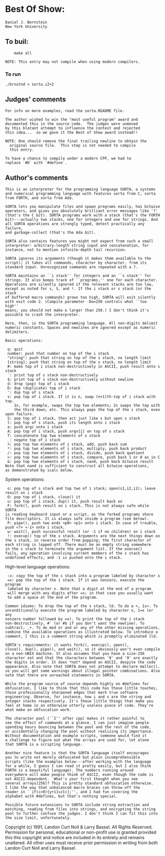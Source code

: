 # Best Of Show:

	Daniel J. Bernstein
	New York University

## To buil:

        make all

	NOTE: This entry may not compile when using modern compilers.

### To run

	./brnstnd < sorta.i2+2

## Judges' comments


    For info on more examples, read the sorta.README file.

    The author wished to win the "most useful program" award and
    documented this in the source code.  The judges were unmoved
    by this blatant attempt to influence the contest and rejected
    this idea...  so we gave it the Best of Show award instead!!

    NOTE: One should remove the final trailing newline to obtain the
	  original source file.  This step is not needed to compile
	  this entry.

    To have a chance to compile under a modern CPP, we had to
    replace `#D` with `#define`.

## Author's comments

    This is an interpreter for the programming language SORTA, a systems
    and numerical programming language with features sorta from C, sorta
    from FORTH, and sorta from Ada.

    SORTA lets you manipulate files and spawn programs easily, has bitwise
    operators, and gives you absolutely brilliant error messages like '?'
    (that's the C bit). SORTA programs work with a stack (that's the FORTH
    bit)---actually two stacks, one for integers and one for strings. And
    all SORTA operations are strongly typed, detect practically any failure,
    and garbage-collect (that's the Ada bit).

    SORTA also contains features you might not expect from such a small
    interpreter: arbitrary-length string input and concatenation, for
    instance, not to mention infinite-depth tail recursion.

    SORTA ignores its arguments (though it makes them available to the
    script); it takes all commands, character by character, from its
    standard input. Unrecognized commands are repeated with a ?.

    SORTA maintains an ``i stack'' for integers and an ``s stack'' for
    strings. It also keeps track of ``programs,'' one for each character.
    Operations are silently ignored if the relevant stacks are too low,
    except as noted for s, S, and !. If the i stack or s stack (or the stack
    of buffered macro commands) grows too high, SORTA will exit silently
    with exit code 2. (Compile parameter -Do=250 controls what ``too high''
    means; you should not make o larger than 250.) I don't think it's
    possible to crash the interpreter.

    Here, then, is the SORTA programming language. All non-digits delimit
    numeric constants. Spaces and newlines are ignored except as numeric
    delimiters.

    Basic operations:

     q: quit
     number: push that number on top of the i stack
     "string": push that string on top of the s stack, no length limit
     [string]: push that string on top of the s stack, no length limit
     #: make top of i stack non-destructively in ASCII, push result onto s stack
     `: print top of s stack non-destructively
     $: print top of s stack non-destructively without newline
     d: drop (pop) top of i stack
     D: dup (duplicate) top of i stack
     ': dup top of s stack
     s: pop top of i stack. If it is n, swap (n+1)th-top of i stack with top.
        1s, for example, swaps the top two elements; 2s swaps the top with
        the third down; etc. This always pops the top of the i stack, even
	upon failure.
     S: pop top of i stack, then act just like s but upon s stack
     l: pop top of s stack, push its length onto i stack
     a: push argc onto i stack
     A: pop top of i stack, push argv[i] on top of s stack
     T: concatenate top two elements of s stack
     _: negate top of i stack
     +: pop top two elements of i stack, add, push back sum
     *: pop top two elements of i stack, multiply, push back product
     /: pop top two elements of i stack, divide, push back quotient
     >: pop top two elements of i stack, compare, push back 1 or 0 as in C
     &: pop top two elements of i stack, nand, push back bitwise result
	Note that nand is sufficient to construct all bitwise operations,
	as demonstrated by icalc below.

   System operations:

     o: pop top of s stack and top two of i stack; open(s1,i2,i1); leave
	result on i stack
     O: pop top of i stack, close() it
     u: pop top of i stack, dup() it, push result back on
     F: fork(), push result on i stack. This is not always safe while SORTA
	is reading keyboard input or a script, as the forked programs share
	file descriptors. It is always safe inside a program (see below).
     P: pipe(), push two ends <p0> <p1> onto i stack. In case of trouble,
	push <?> <-1> onto i stack.
     w: wait(), push successful result (or -1 if no children) on i stack
     !: execvp() top of the s stack. Arguments are the next things down on
	the s stack, in reverse order from popping; the first character of
	each string is lopped off. There must be an empty string somewhere
	in the s stack to terminate the argument list. If the execve()
	fails, any operation involving current members of the s stack has
	undefined effects, and -1 is pushed onto the i stack.

   High-level language operations:

     :x: copy the top of the s stack into a program labeled by character x
     =x: pop the top of the i stack. If it was nonzero, execute the program
	 labeled by character x. Note that a digit at the end of a program
	 will merge with any digits after =x; in that case you usually want
	 to add a space at the end of the program.

    Common idioms: To drop the top of the s stack, ld. To do a <, 1s>. To
    unconditionally execute the program labeled by character x, 1=x (or any
    nonzero number followed by =x). To print the top of the i stack
    non-destructively, #` (or #$ if you don't want the newline). To
    subtract, _+. To do mod or and or any of the other missing operations,
    combine the available operations as illustrated below. To introduce a
    comment, [ this is a comment string which is promptly eliminated ]ld.

    SORTA's requirements: it wants fork(), execvp(), open(),
    close(), dup(), pipe(), and wait(), so it obviously won't even compile
    on a non-UNIX machine. It also assumes that you have a size-256
    character set and that the characters between '0' and '9' are exactly
    the digits in order. It does *not* depend on ASCII, despite the code
    appearance. Also note that SORTA does not attempt to declare malloc(),
    so you will get some warnings about illegal pointer combinations. Also
    note that there are unreached statements in SORTA.

    While the program source of course depends highly on #defines for
    obfuscation, I like to think that this code has those little touches,
    those professionally sharpened edges that mark true software
    engineering. Observe, for instance, how i and s are the string and
    integer stacks respectively. It's these little things that make you
    feel at home in an otherwise utterly useless piece of code. They're
    what make an obfuscation work.

    The character pool (``I'' after cpp) makes it rather painful to
    see the effect of commands at a glance. I can just imagine people
    spending hours bouncing between the pool and the rest of the code,
    or accidentally changing the pool without realizing its importance.
    Without documentation and example scripts, someone would find it
    a challenge to figure out what the arrays are used for, let alone
    that SORTA is a scripting language.

    Another nice feature is that the SORTA language itself encourages
    you to write not merely obfuscated but plain incomprehensible
    scripts (like the examples below---after working with the language
    for a while, I guess I can read it pretty easily, but I also think
    FORTH is a beautiful language). The numbers running around
    everywhere will make people think of ASCII, even though the code is
    not ASCII-dependent.  What's your first thought when you see
    several arrays[256]? This is pretty standard obfuscation otherwise.
    I like the way that unbalanced macro braces can throw off the
    reader in ``if(c>0){y+1]=z[c];'', and I had fun covering the
    alphabet with #defines, but that's nothing special.

    Possible future extensions to SORTA include string extraction and
    matching, reading from files into strings, and encrypting the string
    pool to further confuse the judges. I don't think I can fit this into
    the size limit, unfortunately.

Copyright (c) 1991, Landon Curt Noll & Larry Bassel.
All Rights Reserved.  Permission for personal, educational or non-profit use is
granted provided this this copyright and notice are included in its entirety
and remains unaltered.  All other uses must receive prior permission in writing
from both Landon Curt Noll and Larry Bassel.
